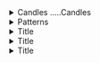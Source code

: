 
<details>
<summary>Candles .....Candles</summary>
<br>

  <img width="1098" alt="image" src="https://user-images.githubusercontent.com/75510135/202128877-17dca8f8-f216-482d-af94-0ba02903645f.png">

  <img width="1098" alt="image" src="https://user-images.githubusercontent.com/75510135/202129434-9c086419-1f01-4d16-8737-1ff18ef0010c.png">

  <img width="1098" alt="image" src="https://user-images.githubusercontent.com/75510135/202131004-3dcc6521-cb6c-4676-a424-4b7ecfdb1487.png">

  <img width="1098" alt="image" src="https://user-images.githubusercontent.com/75510135/202132238-19867162-15a1-4684-9432-882812c3d070.png">

  <img width="1098" alt="image" src="https://user-images.githubusercontent.com/75510135/202132303-57b8cbb6-d05a-404e-bd9e-25754f8e9f83.png">

  <img width="1098" alt="image" src="https://user-images.githubusercontent.com/75510135/202133200-4d4c3774-fa07-42cd-8318-73e047540030.png">

  <img width="1098" alt="image" src="https://user-images.githubusercontent.com/75510135/202133600-41469833-97b9-4434-8186-c869bda471aa.png">

  <img width="1098" alt="image" src="https://user-images.githubusercontent.com/75510135/202133830-d072661e-830f-42a0-9555-fcad7f58fdb7.png">

  <img width="1098" alt="image" src="https://user-images.githubusercontent.com/75510135/202134522-7eb0b998-cf38-4ec6-af7f-926497f26924.png">

  <img width="1098" alt="image" src="https://user-images.githubusercontent.com/75510135/202134781-39e75abf-b09c-42d0-852d-2adc069c55b1.png">

  <img width="1098" alt="image" src="https://user-images.githubusercontent.com/75510135/202135117-d272fc0c-8595-4340-992f-2e4aa96cce64.png">

  <img width="1098" alt="image" src="https://user-images.githubusercontent.com/75510135/202135413-7c46b513-7cc5-42b5-9783-4250d6baa243.png">

  <img width="1098" alt="image" src="https://user-images.githubusercontent.com/75510135/202135964-f3c61ae4-943f-4061-b002-8f8b85225464.png">

  <img width="1127" alt="image" src="https://user-images.githubusercontent.com/75510135/202832772-98e9f7f3-5756-42c0-b1fc-56cb4ac68806.png">

  <img width="1127" alt="image" src="https://user-images.githubusercontent.com/75510135/202832967-7f83460a-1a9d-4347-88c4-f919cbd8af89.png">

  <img width="1127" alt="image" src="https://user-images.githubusercontent.com/75510135/202833078-04e2103c-3483-4a47-8490-9092ee4efe71.png">

<img width="1127" alt="image" src="https://user-images.githubusercontent.com/75510135/202833121-731e1bd2-b513-4e09-8e9c-69591235f35a.png">
  
  <img width="1127" alt="image" src="https://user-images.githubusercontent.com/75510135/202833136-cf6faea7-1b1b-4e8d-b5e1-0307984d48bb.png">

  <img width="1127" alt="image" src="https://user-images.githubusercontent.com/75510135/202833183-28cee535-755e-4170-b303-43e0590710fa.png">

  <img width="1127" alt="image" src="https://user-images.githubusercontent.com/75510135/202833278-6ef2065b-5cae-4ff6-8a90-f3bff2187ed4.png">

  <img width="1127" alt="image" src="https://user-images.githubusercontent.com/75510135/202833691-96b72669-2433-43cc-8f03-c3aec335cffc.png">

  <img width="1127" alt="image" src="https://user-images.githubusercontent.com/75510135/202833737-195d61c6-c291-4415-82af-79a5e6a1113e.png">

  <img width="1127" alt="image" src="https://user-images.githubusercontent.com/75510135/202833792-15e864b7-aecd-4fe1-a973-1a6652ee3793.png">

  <img width="1127" alt="image" src="https://user-images.githubusercontent.com/75510135/202833873-43ce06c4-028d-455f-989e-514e88a20295.png">

  <img width="1127" alt="image" src="https://user-images.githubusercontent.com/75510135/202833881-dd7c4211-3ccc-46b1-b33a-192b987cfe39.png">

  <img width="1127" alt="image" src="https://user-images.githubusercontent.com/75510135/202833894-c2f36d0f-4e07-4d95-9ed5-00e37940d39e.png">

  <img width="1127" alt="image" src="https://user-images.githubusercontent.com/75510135/202833932-440d62f7-13be-4755-b554-109fab005603.png">

  <img width="1127" alt="image" src="https://user-images.githubusercontent.com/75510135/202833950-d00d6a81-aef0-42d7-8c9a-5161b4df49da.png">

  <img width="1127" alt="image" src="https://user-images.githubusercontent.com/75510135/202833993-684ab954-fddb-42b5-bac7-6ee99f601489.png">

  
  <img width="1127" alt="image" src="https://user-images.githubusercontent.com/75510135/202834121-9cddfd75-eab8-4678-971d-caaa6e28cb0d.png">

  
  
  
</details>



<details>
<summary>Patterns</summary>
<br>

  <img width="1127" alt="image" src="https://user-images.githubusercontent.com/75510135/202834186-bf09f12c-80af-4baf-b5e4-d4de10b7e754.png">

  <img width="1127" alt="image" src="https://user-images.githubusercontent.com/75510135/202834207-71312b4c-4a6a-4f84-a1bd-d5c1fcc0fb90.png">

  <img width="1127" alt="image" src="https://user-images.githubusercontent.com/75510135/202834358-b170de80-60f3-4380-875b-0483f8e2bff9.png">
  
  <img width="1127" alt="image" src="https://user-images.githubusercontent.com/75510135/202834418-29ec5b0f-aef2-4bbe-b7eb-db31f4208792.png">

  <img width="1127" alt="image" src="https://user-images.githubusercontent.com/75510135/202834453-ba75f7fc-d00b-4453-810f-37d8cc51182e.png">

  <img width="1127" alt="image" src="https://user-images.githubusercontent.com/75510135/202835240-478ae3e6-dfd0-4c19-98a0-f9c0c1767e1d.png">

  <img width="1127" alt="image" src="https://user-images.githubusercontent.com/75510135/202835347-8178ca27-56f8-46d3-baa9-6aca6eb75bdc.png">

  <img width="1127" alt="image" src="https://user-images.githubusercontent.com/75510135/202835385-f1380d57-99ea-4fb0-9150-ad2cdb6f05fc.png">

  <img width="1127" alt="image" src="https://user-images.githubusercontent.com/75510135/202835432-101001ff-a15e-4657-b995-ca28de589838.png">

  <img width="1127" alt="image" src="https://user-images.githubusercontent.com/75510135/202835446-555b797d-d3aa-4c34-98c2-54e6adb0ca98.png">

  <img width="1127" alt="image" src="https://user-images.githubusercontent.com/75510135/202835470-a6d448b0-dbcd-4e5a-b97b-c4a2c10a3b15.png">

  <img width="1127" alt="image" src="https://user-images.githubusercontent.com/75510135/202836474-bef5167d-9143-49ed-90ed-bd91dfacadce.png">

  <img width="1127" alt="image" src="https://user-images.githubusercontent.com/75510135/202836561-d03e7b76-b95c-4a7c-a181-6a132affdb7c.png">


  <img width="1127" alt="image" src="https://user-images.githubusercontent.com/75510135/202836591-22422e35-7a4f-4c46-bdb1-65f600f222f8.png">

  <img width="1127" alt="image" src="https://user-images.githubusercontent.com/75510135/202836598-6d24dd2e-f278-4c91-a2f5-25e816365484.png">

  <img width="1127" alt="image" src="https://user-images.githubusercontent.com/75510135/202836737-0c9b708a-da19-40fa-8f33-fb07fe1b6c81.png">

  <img width="1127" alt="image" src="https://user-images.githubusercontent.com/75510135/202836760-db5f9226-2174-47ac-aa19-9fe3b4813afc.png">

  
  <img width="1127" alt="image" src="https://user-images.githubusercontent.com/75510135/202836821-f69f810b-c54b-4e23-a169-54471cd76126.png">

  <img width="1127" alt="image" src="https://user-images.githubusercontent.com/75510135/202836862-36f7fc25-4fb0-452c-a00a-1ccec8ac2102.png">

  <img width="1127" alt="image" src="https://user-images.githubusercontent.com/75510135/202836976-ca4fe4c4-dc83-430b-af70-b9861ca85032.png">
  
  <img width="1127" alt="image" src="https://user-images.githubusercontent.com/75510135/202837004-e588b576-ab7a-421b-b9af-b59521c10a2b.png">

  <img width="1127" alt="image" src="https://user-images.githubusercontent.com/75510135/202837052-41d1802c-130a-4a05-8e58-9d680404a9c3.png">

  <img width="1127" alt="image" src="https://user-images.githubusercontent.com/75510135/202837056-400ed663-e8e0-4460-b82a-dc989138983d.png">

  <img width="1127" alt="image" src="https://user-images.githubusercontent.com/75510135/202837080-dbaac37c-6ea5-489d-9421-8881bc6543ee.png">
  
  <img width="1127" alt="image" src="https://user-images.githubusercontent.com/75510135/202837133-b0c972b3-fac2-4257-b12c-2f19bc0779b3.png">

  <img width="1127" alt="image" src="https://user-images.githubusercontent.com/75510135/202837183-2e097aa9-571d-4ce1-b6c1-f634400090cb.png">

  <img width="1127" alt="image" src="https://user-images.githubusercontent.com/75510135/202837209-bbecdca6-ad08-4d60-9394-60729c3e3a33.png">

  <img width="1127" alt="image" src="https://user-images.githubusercontent.com/75510135/202837223-9f061ae6-1206-48ac-9c4b-ea4365c6a668.png">

  
  <img width="1127" alt="image" src="https://user-images.githubusercontent.com/75510135/202837228-dcaaf889-91a1-4fd0-b901-49cbdf013351.png">

  <img width="1127" alt="image" src="https://user-images.githubusercontent.com/75510135/202837419-f8353894-f626-4b1c-bcb1-519b5642f215.png">

  <img width="1127" alt="image" src="https://user-images.githubusercontent.com/75510135/202837462-3cc11383-c86a-43f5-8598-9b75ee45d717.png">

  <img width="1127" alt="image" src="https://user-images.githubusercontent.com/75510135/202837498-6665a587-8c73-438e-a3e4-8b1a61238b35.png">

  <img width="1127" alt="image" src="https://user-images.githubusercontent.com/75510135/202837630-ff308390-5494-49bb-8617-7e9d98aca5d0.png">

  <img width="1127" alt="image" src="https://user-images.githubusercontent.com/75510135/202837666-2e29587c-5e8c-4e43-a2e2-9b177de55d78.png">

  <img width="1127" alt="image" src="https://user-images.githubusercontent.com/75510135/202837723-278004cd-fb51-4d7e-bb02-9cd4bc9fea97.png">

  <img width="1127" alt="image" src="https://user-images.githubusercontent.com/75510135/202837735-8a1455d5-7a3f-43f0-b699-16002bbc73a4.png">

  <img width="1127" alt="image" src="https://user-images.githubusercontent.com/75510135/202837799-9d8e89c9-a489-43cb-9d80-31f17aa6e8a2.png">

  <img width="1127" alt="image" src="https://user-images.githubusercontent.com/75510135/202837828-b008608b-9c68-4d47-bb7f-2f5a330e2d54.png">

  <img width="1127" alt="image" src="https://user-images.githubusercontent.com/75510135/202837863-283a3897-d638-4086-8186-c6774e036972.png">

  <img width="1127" alt="image" src="https://user-images.githubusercontent.com/75510135/202837916-9ff0b327-aac3-4aab-b8ea-1bb02d620d3d.png">

  <img width="1127" alt="image" src="https://user-images.githubusercontent.com/75510135/202838087-5c2a5e0c-bfe8-4ad5-8e33-7bfb4ec7cd42.png">

  <img width="1127" alt="image" src="https://user-images.githubusercontent.com/75510135/202838128-a92e0fba-ba8d-4ed1-8c96-7a64dc886e10.png">

  <img width="1127" alt="image" src="https://user-images.githubusercontent.com/75510135/202838177-777f2803-c1e0-43aa-b148-1fcf1115f036.png">

  <img width="1127" alt="image" src="https://user-images.githubusercontent.com/75510135/202838213-799616f9-a137-43a6-8ab7-84454fce85c0.png">

  <img width="1127" alt="image" src="https://user-images.githubusercontent.com/75510135/202838239-b2a52263-c9b3-4a64-9598-d179393dd91f.png">

  <img width="1127" alt="image" src="https://user-images.githubusercontent.com/75510135/202838277-cd722d64-785b-4c72-8c2e-0a4bae701d32.png">

  
  <img width="1127" alt="image" src="https://user-images.githubusercontent.com/75510135/202838350-c37e2abe-9bbb-4ebb-b45c-42f5f319e0ec.png">

  <img width="1127" alt="image" src="https://user-images.githubusercontent.com/75510135/202838420-321b070c-c90e-4fa3-b83c-2f37a5fad9ab.png">

  <img width="1127" alt="image" src="https://user-images.githubusercontent.com/75510135/202838443-ade5d31f-07bf-46a3-b464-3f38955c5611.png">

  <img width="1127" alt="image" src="https://user-images.githubusercontent.com/75510135/202838477-70c0c769-3cee-4eb7-84c7-26203a1919ea.png">

  <img width="1127" alt="image" src="https://user-images.githubusercontent.com/75510135/202838486-3cbb0fce-4b48-4069-9067-03270d0b7e59.png">

  <img width="1127" alt="image" src="https://user-images.githubusercontent.com/75510135/202838546-4a47eceb-9262-40c0-af67-f3b7d585d096.png">

  <img width="1127" alt="image" src="https://user-images.githubusercontent.com/75510135/202838599-e99fb26e-4c77-4546-a818-50b409a27059.png">

  <img width="1127" alt="image" src="https://user-images.githubusercontent.com/75510135/202838640-c638e920-55b7-4aa7-bdac-e820ee8e654f.png">

  <img width="1127" alt="image" src="https://user-images.githubusercontent.com/75510135/202838701-86f4d9df-e341-4e70-a886-8f30693b0110.png">

  <img width="1127" alt="image" src="https://user-images.githubusercontent.com/75510135/202838717-6770b289-df8b-4148-b90c-93886b7d319d.png">

  <img width="1127" alt="image" src="https://user-images.githubusercontent.com/75510135/202838820-ffa10b0f-c14c-4713-be96-0c7520e48ebf.png">

  <img width="1127" alt="image" src="https://user-images.githubusercontent.com/75510135/202838965-61623480-ea03-489f-a667-4857a7d419fe.png">

  <img width="1127" alt="image" src="https://user-images.githubusercontent.com/75510135/202839002-55edf409-f52c-4f4f-9ac7-e51a2cc0831a.png">

  
  

  

  
  
  
  
  
</details>



<details>
<summary>Title</summary>
<br>


  
</details>


<details>
<summary>Title</summary>
<br>


  
</details>


<details>
<summary>Title</summary>
<br>


  
</details>
